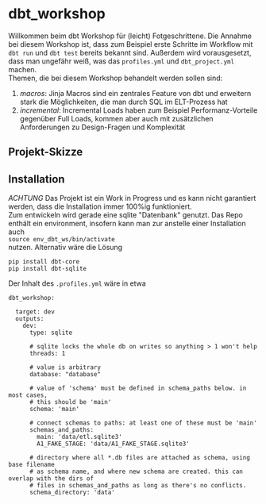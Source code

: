 # dbt_workshop

Willkommen beim dbt Workshop für (leicht) Fotgeschrittene. 
Die Annahme bei diesem Workshop ist, dass zum Beispiel erste Schritte im Workflow mit `dbt run` und `dbt test` bereits bekannt sind. Außerdem wird vorausgesetzt, dass man ungefähr weiß, was das `profiles.yml` und `dbt_project.yml` machen.  
Themen, die bei diesem Workshop behandelt werden sollen sind:  
1. *macros*: Jinja Macros sind ein zentrales Feature von dbt und erweitern stark die Möglichkeiten, die man durch SQL im ELT-Prozess hat  
2. *incremental*: Incremental Loads haben zum Beispiel Performanz-Vorteile gegenüber Full Loads, kommen aber auch mit zusätzlichen Anforderungen zu Design-Fragen und Komplexität  

## Projekt-Skizze



## Installation
*ACHTUNG* Das Projekt ist ein Work in Progress und es kann nicht garantiert werden, dass die Installation immer 100%ig funktioniert.  
Zum entwickeln wird gerade eine sqlite "Datenbank" genutzt. Das Repo enthält ein environment, insofern kann man zur anstelle einer Installation auch  
`source env_dbt_ws/bin/activate`  
nutzen. Alternativ wäre die Lösung
```
pip install dbt-core
pip install dbt-sqlite
```
Der Inhalt des `.profiles.yml` wäre in etwa
```
dbt_workshop:

  target: dev
  outputs:
    dev:
      type: sqlite

      # sqlite locks the whole db on writes so anything > 1 won't help
      threads: 1

      # value is arbitrary
      database: "database"

      # value of 'schema' must be defined in schema_paths below. in most cases,
      # this should be 'main'
      schema: 'main'

      # connect schemas to paths: at least one of these must be 'main'
      schemas_and_paths:
        main: 'data/etl.sqlite3'
        A1_FAKE_STAGE: 'data/A1_FAKE_STAGE.sqlite3'

      # directory where all *.db files are attached as schema, using base filename
      # as schema name, and where new schema are created. this can overlap with the dirs of
      # files in schemas_and_paths as long as there's no conflicts.
      schema_directory: 'data'

```
